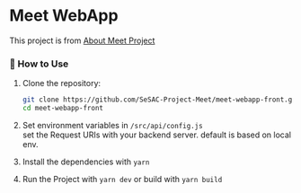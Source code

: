 # Meet WebApp

This project is from [About Meet Project](https://github.com/SeSAC-Project-Meet/about-this-project)

### 🚀 How to Use

1. Clone the repository:

   ```bash
   git clone https://github.com/SeSAC-Project-Meet/meet-webapp-front.git
   cd meet-webapp-front
   ```

2. Set environment variables in `/src/api/config.js`  
   set the Request URIs with your backend server.
   default is based on local env.
3. Install the dependencies with `yarn`
4. Run the Project with `yarn dev` or build with `yarn build`
